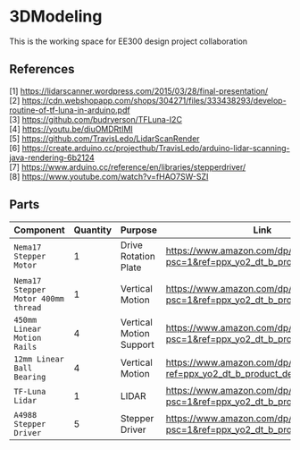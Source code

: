 # 3DModeling
This is the working space for EE300 design project collaboration


## References
[1] https://lidarscanner.wordpress.com/2015/03/28/final-presentation/ \
[2] https://cdn.webshopapp.com/shops/304271/files/333438293/develop-routine-of-tf-luna-in-arduino.pdf \
[3] https://github.com/budryerson/TFLuna-I2C \
[4] https://youtu.be/diuOMDRtIMI \
[5] https://github.com/TravisLedo/LidarScanRender \
[6] https://create.arduino.cc/projecthub/TravisLedo/arduino-lidar-scanning-java-rendering-6b2124 \
[7] https://www.arduino.cc/reference/en/libraries/stepperdriver/ \
[8] https://www.youtube.com/watch?v=fHAO7SW-SZI

## Parts
| Component | Quantity | Purpose | Link | Cost($) |
| --- | --- | --- | --- | --- |
| `Nema17 Stepper Motor` | 1 | Drive Rotation Plate | https://www.amazon.com/dp/B07THK76QQ?psc=1&ref=ppx_yo2_dt_b_product_details | 10.99 |
| `Nema17 Stepper Motor 400mm thread` | 1 | Vertical Motion | https://www.amazon.com/dp/B07YQQGQ4C?psc=1&ref=ppx_yo2_dt_b_product_details | 35.99 |
| `450mm Linear Motion Rails` | 4 | Vertical Motion Support | https://www.amazon.com/dp/B08HWJVX63?psc=1&ref=ppx_yo2_dt_b_product_details | 35.98 |
| `12mm Linear Ball Bearing` | 4 | Vertical Motion | https://www.amazon.com/dp/B07H95FFP1?ref=ppx_yo2_dt_b_product_details&th=1 | 11.99 |
| `TF-Luna Lidar` | 1 | LIDAR | https://www.amazon.com/dp/B08F55QTWP?psc=1&ref=ppx_yo2_dt_b_product_details |25.98 |
| `A4988 Stepper Driver` | 5 | Stepper Driver | https://www.amazon.com/dp/B07BND65C8?psc=1&ref=ppx_yo2_dt_b_product_details | 9.69 |
